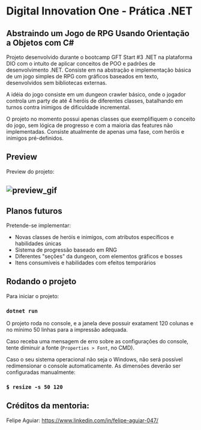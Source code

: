 # Digital Innovation One - Prática .NET

## Abstraindo um Jogo de RPG Usando Orientação a Objetos com C#

Projeto desenvolvido durante o bootcamp GFT Start #3 .NET na plataforma DIO com o intuito de aplicar conceitos de POO e padrões de desenvolvimento .NET.
Consiste em na abstração e implementação básica de um jogo simples de RPG com gráficos baseados em texto, desenvolvidos sem bibliotecas externas.

A idéia do jogo consiste em um dungeon crawler básico, onde o jogador controla um party de até 4 heróis de diferentes classes, batalhando em turnos contra inimigos de dificuldade incremental.

O projeto no momento possui apenas classes que exemplifiquem o conceito do jogo, sem lógica de progresso e com a maioria das features não implementadas. Consiste atualmente de apenas uma fase, com heróis e inimigos pré-definidos.

## Preview
Preview do projeto:
## ![preview_gif](./preview.gif)

## Planos futuros
Pretende-se implementar:
- Novas classes de heróis e inimigos, com atributos específicos e habilidades únicas
- Sistema de progressão baseado em RNG
- Diferentes "seções" da dungeon, com elementos gráficos e bosses
- Itens consumíveis e habilidades com efeitos temporários

## Rodando o projeto

Para iniciar o projeto:
### `dotnet run`

O projeto roda no console, e a janela deve possuir exatament 120 colunas e no mínimo 50 linhas para a impressão adequada.

Caso receba uma mensagem de erro sobre as configurações do console, tente diminuir a fonte (`Properties > Font`, no CMD).

Caso o seu sistema operacional não seja o Windows, não será possível redimensionar o console automaticamente. As dimensões deverão ser configuradas manualmente:
### `$ resize -s 50 120`


## Créditos da mentoria:

Felipe Aguiar: https://www.linkedin.com/in/felipe-aguiar-047/
